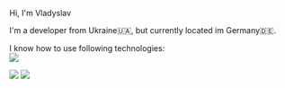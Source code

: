 Hi, I'm Vladyslav

I'm a developer from Ukraine🇺🇦, but currently located im Germany🇩🇪.

I know how to use following technologies: <br>
![](https://skillicons.dev/icons?i=js,ts,html,css,go,dotnet,react,docker,cs,prisma,nextjs,rust&theme=dark)

![](https://img.shields.io/badge/Ryzen%205%203600-f26421?style=for-the-badge&label=AMD)
![](https://img.shields.io/badge/RTX%203060-76B900?style=for-the-badge&label=NVIDIA)